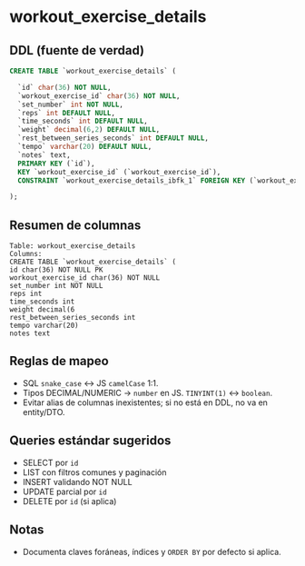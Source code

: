 # workout_exercise_details

## DDL (fuente de verdad)
```sql
CREATE TABLE `workout_exercise_details` (

  `id` char(36) NOT NULL,
  `workout_exercise_id` char(36) NOT NULL,
  `set_number` int NOT NULL,
  `reps` int DEFAULT NULL,
  `time_seconds` int DEFAULT NULL,
  `weight` decimal(6,2) DEFAULT NULL,
  `rest_between_series_seconds` int DEFAULT NULL,
  `tempo` varchar(20) DEFAULT NULL,
  `notes` text,
  PRIMARY KEY (`id`),
  KEY `workout_exercise_id` (`workout_exercise_id`),
  CONSTRAINT `workout_exercise_details_ibfk_1` FOREIGN KEY (`workout_exercise_id`) REFERENCES `workout_exercises` (`id`)

);
```

## Resumen de columnas
```
Table: workout_exercise_details
Columns:
CREATE TABLE `workout_exercise_details` (
id char(36) NOT NULL PK
workout_exercise_id char(36) NOT NULL
set_number int NOT NULL
reps int
time_seconds int
weight decimal(6
rest_between_series_seconds int
tempo varchar(20)
notes text
```

## Reglas de mapeo
- SQL `snake_case` ↔ JS `camelCase` 1:1.
- Tipos DECIMAL/NUMERIC → `number` en JS. `TINYINT(1)` ↔ `boolean`.
- Evitar alias de columnas inexistentes; si no está en DDL, no va en entity/DTO.

## Queries estándar sugeridos
- SELECT por `id`
- LIST con filtros comunes y paginación
- INSERT validando NOT NULL
- UPDATE parcial por `id`
- DELETE por `id` (si aplica)

## Notas
- Documenta claves foráneas, índices y `ORDER BY` por defecto si aplica.
